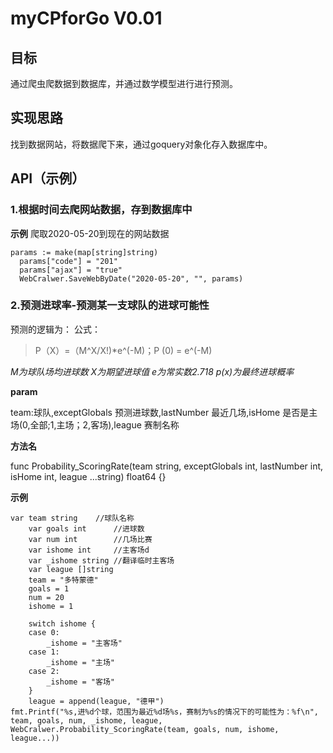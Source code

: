 # myCPforGo V0.01
## 目标
通过爬虫爬数据到数据库，并通过数学模型进行进行预测。
## 实现思路
找到数据网站，将数据爬下来，通过goquery对象化存入数据库中。
## API（示例）
### 1.根据时间去爬网站数据，存到数据库中

**示例**
爬取2020-05-20到现在的网站数据
   ```
   params := make(map[string]string)
	 params["code"] = "201"
	 params["ajax"] = "true"
	 WebCralwer.SaveWebByDate("2020-05-20", "", params)
  ```
### 2.预测进球率-预测某一支球队的进球可能性

预测的逻辑为：	
公式：
>P（X）=（M^X/X!)*e^(-M)；P (0) = e^(-M)

*M为球队场均进球数
X为期望进球值
e为常实数2.718
p(x)为最终进球概率*

**param**

team:球队,exceptGlobals 预测进球数,lastNumber 最近几场,isHome 是否是主场(0,全部;1,主场；2,客场),league 赛制名称

**方法名**

func Probability_ScoringRate(team string, exceptGlobals int, lastNumber int, isHome int, league ...string) float64 {}

**示例**
```
var team string    //球队名称
	var goals int      //进球数
	var num int        //几场比赛
	var ishome int     //主客场d
	var _ishome string //翻译临时主客场
	var league []string
	team = "多特蒙德"
	goals = 1
	num = 20
	ishome = 1

	switch ishome {
	case 0:
		_ishome = "主客场"
	case 1:
		_ishome = "主场"
	case 2:
		_ishome = "客场"
	}
	league = append(league, "德甲")
fmt.Printf("%s,进%d个球，范围为最近%d场%s，赛制为%s的情况下的可能性为：%f\n", team, goals, num, _ishome, league, WebCralwer.Probability_ScoringRate(team, goals, num, ishome, league...))
```

